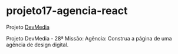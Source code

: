 # projeto17-agencia-react

Projeto [DevMedia](https://www.devmedia.com.br/) 

Projeto DevMedia - 28ª Missão: Agência: Construa a página de uma agência de design digital.
